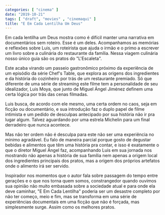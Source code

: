 ```yaml
---
categories: [ "cinema" ]
date: "2019-10-21"
tags: [ "draft", "movies" , "cinemaqui" ]
title: "E Em Cada Lentilha Um Deus"
---
```

Em cada lentilha um Deus mostra como é difícil manter uma narrativa em
documentários sem roteiro. Esse é um deles. Acompanhamos as memórias
e reflexões sobre Luis, um roteirista que ajuda o irmão e o primo a
escrever um livro sobre a culinária do restaurante da família. Nessa
viagem culinária nosso único guia são os pratos do "L'Escaleta".

Este acaba virando um passeio gastronômico próximo da experiência
de um episódio da série Chef's Table, que explora as origens dos
ingredientes e da história do cozinheiro por trás de um restaurante
premiado. Só que diferente de uma série de streaming este filme tem a
personalidade de seu idealizador, Luis Moya, que junto de Miguel Ángel
Jiménez definem uma certa lógica por trás das cenas filmadas.

Luis busca, de acordo com ele mesmo, uma certa ordem no caos, seja em
ficção ou documentário, e sua introdução faz o duplo papel de filme
intimista e um pedido de desculpas antecipado por sua história não
ir pra lugar algum. Talvez aguardando por uma estrela Michelin para um
final derradeiro que nunca acontece.

Mas não ter ordem não é desculpa para este não ser uma experiência
no mínimo agradável. Eu falo de maneira parcial porque gosto de
degustar bebidas e alimentos que têm uma história pra contar, e isso
é exatamente o que o diretor Miguel Ángel faz, acompanhando Luis em
sua jornada nos mostrando não apenas a história de sua família nem
apenas a origem local dos ingredientes principais dos pratos, mas a
origem dos próprios artefatos onde o alimento irá ser servido.

Inspirador nos momentos que o autor fala sobre passagem do tempo entre
gerações e o que nos torna quem somos, constrangedor quando ouvimos
sua opinião não muito embasada sobre a sociedade atual e para onde ela
deve caminhar, "E Em Cada Lentilha" poderia ser um desastre completo
por não ter começo, meio e fim, mas se transforma em uma série de
experiências documentais em uma ficção que não é forçada, mas
simplesmente surge. Assim como os melhores pratos.
